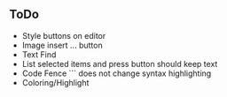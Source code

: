 ## ToDo
  + Style buttons on editor
  + Image insert ... button
  + Text Find
  + List selected items and press button should keep text
  + Code Fence ``` does not change syntax highlighting
  + Coloring/Highlight
